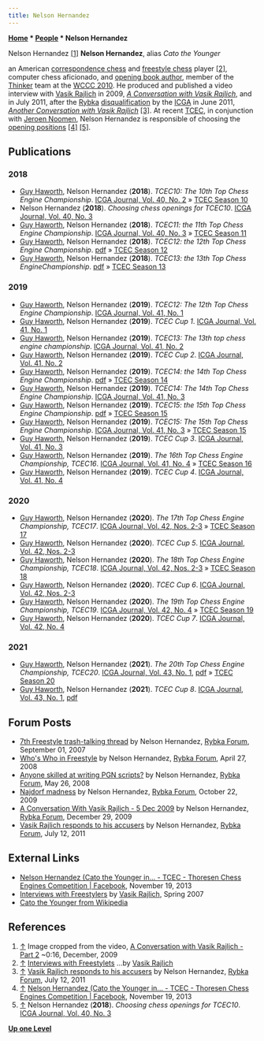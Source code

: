 ```yaml
---
title: Nelson Hernandez
---
```

**[Home](Home "Home") \* [People](People "People") \* Nelson Hernandez**



 [](https://www.youtube.com/watch?v=f5XXP9m4umU) Nelson Hernandez <a id="cite-note-1" href="#cite-ref-1">[1]</a> 
**Nelson Hernandez**, alias *Cato the Younger*  

an American [correspondence chess](https://en.wikipedia.org/wiki/Correspondence_chess) and [freestyle chess](https://en.wikipedia.org/wiki/Advanced_Chess) player <a id="cite-note-2" href="#cite-ref-2">[2]</a>, computer chess aficionado, and [opening book author](Category:Opening_Book_Author "Category:Opening Book Author"), member of the [Thinker](Thinker "Thinker") team at the [WCCC 2010](WCCC_2010 "WCCC 2010"). He produced and published a video interview with [Vasik Rajlich](Vasik_Rajlich "Vasik Rajlich") in 2009, *[A Conversation with Vasik Rajlich](Vasik_Rajlich#Conversation "Vasik Rajlich")*, and in July 2011, after the [Rybka](Rybka "Rybka") [disqualification](World_Computer_Chess_Championship#RybkaDisqualification "World Computer Chess Championship") by the [ICGA](ICGA "ICGA") in June 2011, *[Another Conversation with Vasik Rajlich](Vasik_Rajlich#Conversation "Vasik Rajlich")* <a id="cite-note-3" href="#cite-ref-3">[3]</a>. 
At recent [TCEC](TCEC "TCEC"), in conjunction with [Jeroen Noomen](Jeroen_Noomen "Jeroen Noomen"), Nelson Hernandez is responsible of choosing the [opening positions](Opening_Book "Opening Book") <a id="cite-note-4" href="#cite-ref-4">[4]</a> <a id="cite-note-5" href="#cite-ref-5">[5]</a>. 



## Publications


### 2018


* [Guy Haworth](Guy_Haworth "Guy Haworth"), Nelson Hernandez (**2018**). *TCEC10: The 10th Top Chess Engine Championship*. [ICGA Journal, Vol. 40, No. 2](ICGA_Journal#40_2 "ICGA Journal") » [TCEC Season 10](TCEC_Season_10 "TCEC Season 10")
* Nelson Hernandez (**2018**). *Choosing chess openings for TCEC10*. [ICGA Journal, Vol. 40, No. 3](ICGA_Journal#40_3 "ICGA Journal")
* [Guy Haworth](Guy_Haworth "Guy Haworth"), Nelson Hernandez (**2018**). *TCEC11: the 11th Top Chess Engine Championship*. [ICGA Journal, Vol. 40, No. 3](ICGA_Journal#40_3 "ICGA Journal") » [TCEC Season 11](TCEC_Season_11 "TCEC Season 11")
* [Guy Haworth](Guy_Haworth "Guy Haworth"), Nelson Hernandez (**2018**). *TCEC12: the 12th Top Chess Engine Championship*. [pdf](http://www.chessdom.com/wp-content/uploads/2019/01/TCEC-12-for-TCEC.pdf) » [TCEC Season 12](TCEC_Season_12 "TCEC Season 12")
* [Guy Haworth](Guy_Haworth "Guy Haworth"), Nelson Hernandez (**2018**). *TCEC13: the 13th Top Chess EngineChampionship*. [pdf](http://www.chessdom.com/wp-content/uploads/2019/01/TCEC-13-for-TCEC.pdf) » [TCEC Season 13](TCEC_Season_13 "TCEC Season 13")


### 2019


* [Guy Haworth](Guy_Haworth "Guy Haworth"), Nelson Hernandez (**2019**). *TCEC12: The 12th Top Chess Engine Championship*. [ICGA Journal, Vol. 41, No. 1](ICGA_Journal#41_1 "ICGA Journal")
* [Guy Haworth](Guy_Haworth "Guy Haworth"), Nelson Hernandez (**2019**). *TCEC Cup 1*. [ICGA Journal, Vol. 41, No. 1](ICGA_Journal#41_1 "ICGA Journal")
* [Guy Haworth](Guy_Haworth "Guy Haworth"), Nelson Hernandez (**2019**). *TCEC13: The 13th top chess engine championship*. [ICGA Journal, Vol. 41, No. 2](ICGA_Journal#41_2 "ICGA Journal")
* [Guy Haworth](Guy_Haworth "Guy Haworth"), Nelson Hernandez (**2019**). *TCEC Cup 2*. [ICGA Journal, Vol. 41, No. 2](ICGA_Journal#41_2 "ICGA Journal")
* [Guy Haworth](Guy_Haworth "Guy Haworth"), Nelson Hernandez (**2019**). *TCEC14: the 14th Top Chess Engine Championship*. [pdf](http://www.chessdom.com/wp-content/uploads/2019/03/TCEC-14-for-TCEC.pdf) » [TCEC Season 14](TCEC_Season_14 "TCEC Season 14")
* [Guy Haworth](Guy_Haworth "Guy Haworth"), Nelson Hernandez (**2019**). *TCEC14: The 14th Top Chess Engine Championship*. [ICGA Journal, Vol. 41, No. 3](ICGA_Journal#41_3 "ICGA Journal")
* [Guy Haworth](Guy_Haworth "Guy Haworth"), Nelson Hernandez (**2019**). *TCEC15: the 15th Top Chess Engine Championship*. [pdf](http://www.chessdom.com/wp-content/uploads/2019/06/TCEC-15.pdf) » [TCEC Season 15](TCEC_Season_15 "TCEC Season 15")
* [Guy Haworth](Guy_Haworth "Guy Haworth"), Nelson Hernandez (**2019**). *TCEC15: The 15th Top Chess Engine Championship*. [ICGA Journal, Vol. 41, No. 3](ICGA_Journal#41_3 "ICGA Journal") » [TCEC Season 15](TCEC_Season_15 "TCEC Season 15")
* [Guy Haworth](Guy_Haworth "Guy Haworth"), Nelson Hernandez (**2019**). *TCEC Cup 3*. [ICGA Journal, Vol. 41, No. 3](ICGA_Journal#41_3 "ICGA Journal")
* [Guy Haworth](Guy_Haworth "Guy Haworth"), Nelson Hernandez (**2019**). *The 16th Top Chess Engine Championship, TCEC16*. [ICGA Journal, Vol. 41, No. 4](ICGA_Journal#41_4 "ICGA Journal") » [TCEC Season 16](TCEC_Season_16 "TCEC Season 16")
* [Guy Haworth](Guy_Haworth "Guy Haworth"), Nelson Hernandez (**2019**). *TCEC Cup 4*. [ICGA Journal, Vol. 41, No. 4](ICGA_Journal#41_4 "ICGA Journal")


### 2020


* [Guy Haworth](Guy_Haworth "Guy Haworth"), Nelson Hernandez (**2020**). *The 17th Top Chess Engine Championship, TCEC17*. [ICGA Journal, Vol. 42, Nos. 2-3](ICGA_Journal#42_23 "ICGA Journal") » [TCEC Season 17](TCEC_Season_17 "TCEC Season 17")
* [Guy Haworth](Guy_Haworth "Guy Haworth"), Nelson Hernandez (**2020**). *TCEC Cup 5*. [ICGA Journal, Vol. 42, Nos. 2-3](ICGA_Journal#42_23 "ICGA Journal")
* [Guy Haworth](Guy_Haworth "Guy Haworth"), Nelson Hernandez (**2020**). *The 18th Top Chess Engine Championship, TCEC18*. [ICGA Journal, Vol. 42, Nos. 2-3](ICGA_Journal#42_23 "ICGA Journal") » [TCEC Season 18](TCEC_Season_18 "TCEC Season 18")
* [Guy Haworth](Guy_Haworth "Guy Haworth"), Nelson Hernandez (**2020**). *TCEC Cup 6*. [ICGA Journal, Vol. 42, Nos. 2-3](ICGA_Journal#42_23 "ICGA Journal")
* [Guy Haworth](Guy_Haworth "Guy Haworth"), Nelson Hernandez (**2020**). *The 19th Top Chess Engine Championship, TCEC19*. [ICGA Journal, Vol. 42, No. 4](ICGA_Journal#42_4 "ICGA Journal") » [TCEC Season 19](TCEC_Season_19 "TCEC Season 19")
* [Guy Haworth](Guy_Haworth "Guy Haworth"), Nelson Hernandez (**2020**). *TCEC Cup 7*. [ICGA Journal, Vol. 42, No. 4](ICGA_Journal#42_4 "ICGA Journal")


### 2021


* [Guy Haworth](Guy_Haworth "Guy Haworth"), Nelson Hernandez (**2021**). *The 20th Top Chess Engine Championship, TCEC20*. [ICGA Journal, Vol. 43, No. 1](ICGA_Journal#43_1 "ICGA Journal"), [pdf](https://tcec-chess.com/articles/TCEC_20.pdf) » [TCEC Season 20](TCEC_Season_20 "TCEC Season 20")
* [Guy Haworth](Guy_Haworth "Guy Haworth"), Nelson Hernandez (**2021**). *TCEC Cup 8*. [ICGA Journal, Vol. 43, No. 1](ICGA_Journal#43_1 "ICGA Journal"), [pdf](https://tcec-chess.com/articles/TCEC_Cup_8.pdf)


## Forum Posts


* [7th Freestyle trash-talking thread](http://rybkaforum.net/cgi-bin/rybkaforum/topic_show.pl?tid=2056) by Nelson Hernandez, [Rybka Forum](Computer_Chess_Forums "Computer Chess Forums"), September 01, 2007
* [Who's Who in Freestyle](http://rybkaforum.net/cgi-bin/rybkaforum/topic_show.pl?tid=3898) by Nelson Hernandez, [Rybka Forum](Computer_Chess_Forums "Computer Chess Forums"), April 27, 2008
* [Anyone skilled at writing PGN scripts?](http://rybkaforum.net/cgi-bin/rybkaforum/topic_show.pl?tid=4179) by Nelson Hernandez, [Rybka Forum](Computer_Chess_Forums "Computer Chess Forums"), May 26, 2008
* [Najdorf madness](http://rybkaforum.net/cgi-bin/rybkaforum/topic_show.pl?tid=13030) by Nelson Hernandez, [Rybka Forum](Computer_Chess_Forums "Computer Chess Forums"), October 22, 2009
* [A Conversation With Vasik Rajlich - 5 Dec 2009](http://rybkaforum.net/cgi-bin/rybkaforum/topic_show.pl?tid=14546) by Nelson Hernandez, [Rybka Forum](Computer_Chess_Forums "Computer Chess Forums"), December 29, 2009
* [Vasik Rajlich responds to his accusers](http://rybkaforum.net/cgi-bin/rybkaforum/topic_show.pl?tid=22402) by Nelson Hernandez, [Rybka Forum](Computer_Chess_Forums "Computer Chess Forums"), July 12, 2011


## External Links


* [Nelson Hernandez (Cato the Younger in... - TCEC - Thoresen Chess Engines Competition | Facebook](https://www.facebook.com/tcec.chess/posts/nelson-hernandez-cato-the-younger-in-the-tcec-chat-gives-us-an-explanation-on-hi/242309149266285/), November 19, 2013
* [Interviews with Freestylers](http://www.rybkachess.com/docs/freestylers_version_2.htm) by [Vasik Rajlich](Vasik_Rajlich "Vasik Rajlich"), Spring 2007
* [Cato the Younger from Wikipedia](https://en.wikipedia.org/wiki/Cato_the_Younger)


## References


1. <a id="cite-ref-1" href="#cite-note-1">↑</a> Image cropped from the video, [A Conversation with Vasik Rajlich - Part 2](https://www.youtube.com/watch?v=f5XXP9m4umU) ~0:16, December, 2009
2. <a id="cite-ref-2" href="#cite-note-2">↑</a> [Interviews with Freestylets](http://www.rybkachess.com/docs/INTERVIEW/freestylers_version_2.htm) …by [Vasik Rajlich](Vasik_Rajlich "Vasik Rajlich")
3. <a id="cite-ref-3" href="#cite-note-3">↑</a> [Vasik Rajlich responds to his accusers](http://rybkaforum.net/cgi-bin/rybkaforum/topic_show.pl?tid=22402) by Nelson Hernandez, [Rybka Forum](Computer_Chess_Forums "Computer Chess Forums"), July 12, 2011
4. <a id="cite-ref-4" href="#cite-note-4">↑</a> [Nelson Hernandez (Cato the Younger in... - TCEC - Thoresen Chess Engines Competition | Facebook](https://www.facebook.com/tcec.chess/posts/nelson-hernandez-cato-the-younger-in-the-tcec-chat-gives-us-an-explanation-on-hi/242309149266285/), November 19, 2013
5. <a id="cite-ref-5" href="#cite-note-5">↑</a> Nelson Hernandez (**2018**). *Choosing chess openings for TCEC10*. [ICGA Journal, Vol. 40, No. 3](ICGA_Journal#40_3 "ICGA Journal")

**[Up one Level](People "People")**







 
